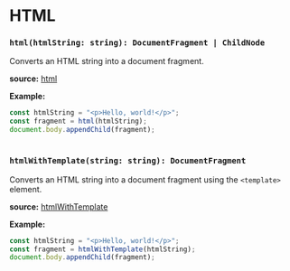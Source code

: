 # HTML

### `html(htmlString: string): DocumentFragment | ChildNode`

Converts an HTML string into a document fragment.

**source:**
 [html](../src/ts/html.ts#html)

**Example:**
```typescript
const htmlString = "<p>Hello, world!</p>";
const fragment = html(htmlString);
document.body.appendChild(fragment);
```

#

### `htmlWithTemplate(string: string): DocumentFragment`

Converts an HTML string into a document fragment using the `<template>` element.

**source:** [htmlWithTemplate](../src/ts/html.ts#htmlWithTemplate)

**Example:**
```typescript
const htmlString = "<p>Hello, world!</p>";
const fragment = htmlWithTemplate(htmlString);
document.body.appendChild(fragment);
```